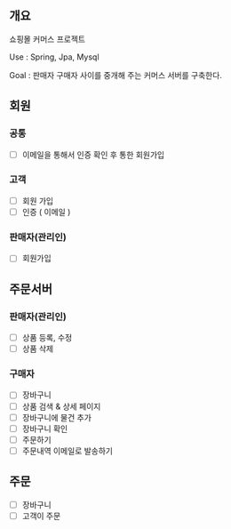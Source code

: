 ## 개요
쇼핑몰 커머스 프로젝트 

Use : Spring, Jpa, Mysql 

Goal : 판매자 구매자 사이를 중개해 주는 커머스 서버를 구축한다. 

## 회원
### 공통 
- [ ] 이메일을 통해서 인증 확인 후 통한 회원가입

### 고객 
- [ ] 회원 가입 
- [ ] 인증 ( 이메일 )

### 판매자(관리인)
- [ ] 회원가입

## 주문서버

### 판매자(관리인)
- [ ] 상품 등록, 수정 
- [ ] 상품 삭제 

### 구매자 
- [ ] 장바구니
- [ ] 상품 검색 & 상세 페이지 
- [ ] 장바구니에 물건 추가 
- [ ] 장바구니 확인 
- [ ] 주문하기 
- [ ] 주문내역 이메일로 발송하기 

## 주문
- [ ] 장바구니 
- [ ] 고객이 주문 
